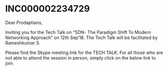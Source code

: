 <!-- TITLE: Pager! -->
# INC000002234729 

Dear Prodaptians,

Inviting you for the Tech Talk on “SDN- The Paradigm Shift To Modern Networking Approach” on 12th Sep‘18. The Tech Talk will be facilitated by Rameshkumar S.

Please find the Skype meeting link for the TECH TALK. For all those who are not able to attend the session in person, simply click on the below link to join.
